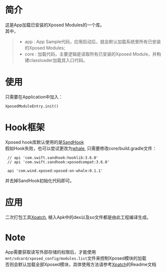 # 简介
这是App加载已安装的Xposed Modules的一个库。  
其中，
> * app : App Sample代码，应用启动后，就会默认加载系统里所有已安装的Xposed Modules;  
> * core : 加载代码，主要逻辑是读取所有已安装的Xposed Module，并构建classloader加载其入口代码。

# 使用
只需要在Application中加入：
```
XposedModuleEntry.init()
```

# Hook框架
Xposed hook库默认使用的是[SandHook](https://github.com/ganyao114/SandHook)  
假如Hook失败，也可以尝试更改为[whale](https://github.com/asLody/whale), 只需要修改core/build.gradle文件：
```
 // api 'com.swift.sandhook:hooklib:3.6.0'
 // api 'com.swift.sandhook:xposedcompat:3.6.0'

 api 'com.wind.xposed:xposed-on-whale:0.1.1'
```
并去掉SandHook初始化代码即可。

# 应用
二次打包工具[Xpatch](https://github.com/WindySha/Xpatch), 植入Apk中的dex以及so文件都是由此工程编译生成。

# Note
App需要获取读写外部存储的权限后，才能使用`mnt/sdcard/xposed_config/modules.list`文件来控制Xposed模块的加载  
否则会默认加载全部Xposed模块，具体使用方法请参考[Xpatch](https://github.com/WindySha/Xpatch)的Readme文档
